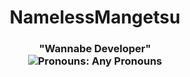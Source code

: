 <h1 align="center">
NamelessMangetsu
</h1>
<h3 align="center">"Wannabe Developer" <br> <img src="https://img.shields.io/endpoint?color=180421&style=flat-square&url=https%3A%2F%2Fpronoundb.org%2Fshields%2F6387cdf695ed6674fbc90e7a" alt="Pronouns: Any Pronouns"><h2>

